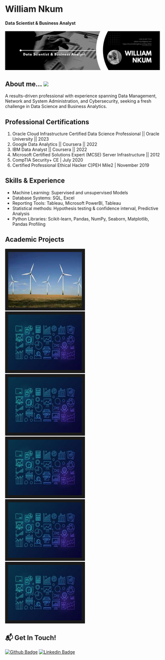 # William Nkum                                                                             
#### Data Scientist & Business Analyst
![Data Scientist & Business Analyst](https://github.com/Nkunim2023/Nkunim2023/blob/main/Data%20Banner.jpg?raw=true)

## About me... <img src="https://media.giphy.com/media/IcdIKJQbS7T9yNg0su/giphy.gif" width="50"> <br />
A results-driven professional with experience spanning Data Management, Network and System Administration, and Cybersecurity, seeking a fresh challenge in Data Science and Business Analytics. 

## Professional Certifications

1.	Oracle Cloud Infrastructure Certified Data Science Professional || Oracle University || 2023
2.	Google Data Analytics || Coursera || 2022
3.	IBM Data Analyst || Coursera || 2022
4.	Microsoft Certified Solutions Expert (MCSE) Server Infrastructure || 2012
5.	CompTIA Security+ CE | July 2020
6.	Certified Professional Ethical Hacker C)PEH Mile2 | November 2019


## Skills & Experience  
-  Machine Learning: Supervised and unsupervised Models
-  Database Systems: SQL, Excel
-  Reporting Tools: Tableau, Microsoft PowerBI, Tableau
-  Statistical methods: Hypothesis testing & confidence interval, Predictive Analysis
-  Python Libraries: Scikit-learn, Pandas, NumPy, Seaborn, Matplotlib, Pandas Profiling


## Academic Projects
<a href="https://github.com/Nkunim2023/ReneWind"><img src="https://github.com/Nkunim2023/Nkunim2023/blob/main/rene.jpeg?raw=true" alt="A project on ReneWind" width="240" height="180" border="10" /></a>
<a href="https://github.com/Nkunim2023/MyDataAnalyticsProjects"><img src="https://github.com/Nkunim2023/Nkunim2023/blob/main/Renewind.jpg" alt="A project on ReneWind" width="240" height="180" border="10" /></a>
<a href="https://github.com/Nkunim2023/MyDataAnalyticsProjects"><img src="https://github.com/Nkunim2023/Nkunim2023/blob/main/Renewind.jpg" alt="A project on ReneWind" width="240" height="180" border="10" /></a>
<a href="https://github.com/Nkunim2023/MyDataAnalyticsProjects"><img src="https://github.com/Nkunim2023/Nkunim2023/blob/main/Renewind.jpg" alt="A project on ReneWind" width="240" height="180" border="10" /></a>
<a href="https://github.com/Nkunim2023/MyDataAnalyticsProjects"><img src="https://github.com/Nkunim2023/Nkunim2023/blob/main/Renewind.jpg" alt="A project on ReneWind" width="240" height="180" border="10" /></a>
<a href="https://github.com/Nkunim2023/MyDataAnalyticsProjects"><img src="https://github.com/Nkunim2023/Nkunim2023/blob/main/Renewind.jpg" alt="A project on ReneWind" width="240" height="180" border="10" /></a>


## 📬 Get In Touch!
[![Github Badge](http://img.shields.io/badge/-Github-black?style=flat-square&logo=github&link=https://github.com/Nkunim2023)](https://github.com/https://github.com/Nkunim2023/) 
[![Linkedin Badge](https://img.shields.io/badge/-LinkedIn-blue?style=flat-square&logo=Linkedin&logoColor=white&link=https://www.linkedin.com/in/william-nkum-b7709237//)](https://www.linkedin.com/in/william-nkum-b7709237/)

